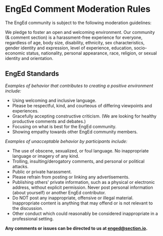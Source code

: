 # EngEd Comment Moderation Rules
The EngEd community is subject to the following moderation guidelines:

We pledge to foster an open and welcoming environment. Our community (& comment section) is a harassment-free experience for everyone, regardless of age, body size, disability, ethnicity, sex characteristics, gender identity and expression, level of experience, education, socio-economic status, nationality, personal appearance, race, religion, or sexual identity and orientation.

## EngEd Standards
*Examples of behavior that contributes to creating a positive environment include:*
- Using welcoming and inclusive language.
- Please be respectful, kind, and courteous of differing viewpoints and experiences.
- Gracefully accepting constructive criticism. (We are looking for healthy productive comments and debates.)
- Focusing on what is best for the EngEd community.
- Showing empathy towards other EngEd community members.

*Examples of unacceptable behavior by participants include:*
- The use of obscene, sexualized, or foul language. No inappropriate language or imagery of any kind.
- Trolling, insulting/derogatory comments, and personal or political attacks.
- Public or private harassment.
- Please refrain from posting or linking any advertisements.
- Publishing others' private information, such as a physical or electronic address, without explicit permission. Never post personal information (about yourself) or another EngEd contributor. 
- Do NOT post any inappropriate, offensive or illegal material. Inappropriate content is anything that may offend or is not relevant to the discussion.
- Other conduct which could reasonably be considered inappropriate in a professional setting.

**Any comments or issues can be directed to us at enged@section.io.**

